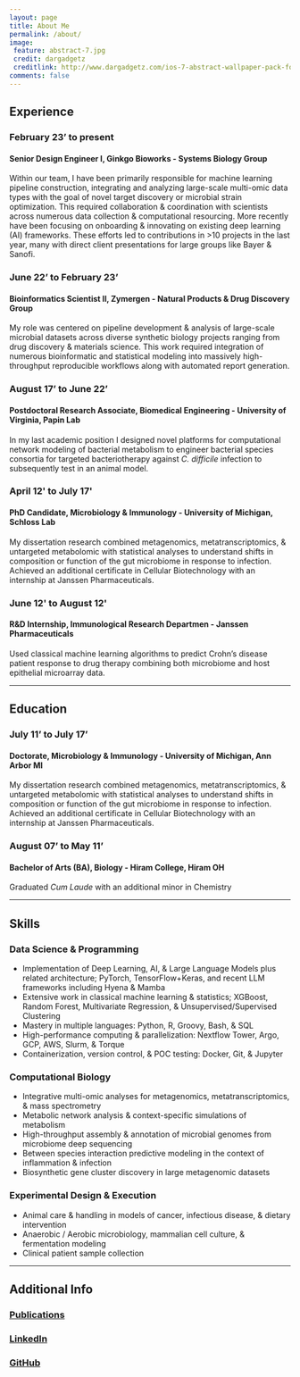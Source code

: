 ```yaml
---
layout: page
title: About Me
permalink: /about/
image:
 feature: abstract-7.jpg
 credit: dargadgetz
 creditlink: http://www.dargadgetz.com/ios-7-abstract-wallpaper-pack-for-iphone-5-and-ipod-touch-retina/
comments: false
---
```


## Experience
### February 23’ to present
#### Senior Design Engineer I, Ginkgo Bioworks  -  Systems Biology Group
Within our team, I have been primarily responsible for machine learning pipeline construction, integrating and analyzing large-scale multi-omic data types with the goal of novel target discovery or microbial strain optimization. This required collaboration & coordination with scientists across numerous data collection & computational resourcing. More recently have been focusing on onboarding & innovating on existing deep learning (AI) frameworks. These efforts led to contributions in >10 projects in the last year, many with direct client presentations for large groups like Bayer & Sanofi.

### June 22’ to February 23’
#### Bioinformatics Scientist II, Zymergen  -   Natural Products & Drug Discovery Group
My role was centered on pipeline development & analysis of large-scale microbial datasets across diverse synthetic biology projects ranging from drug discovery & materials science. This work required integration of numerous bioinformatic and statistical modeling into massively high-throughput reproducible workflows along with automated report generation.

### August 17’ to June 22’
#### Postdoctoral Research Associate, Biomedical Engineering  -  University of Virginia, Papin Lab
In my last academic position I designed novel platforms for computational network modeling of bacterial metabolism to engineer bacterial species consortia for targeted bacteriotherapy against *C. difficile* infection to subsequently test in an animal model.

### April 12' to July 17'
#### PhD Candidate, Microbiology & Immunology - University of Michigan, Schloss Lab
My dissertation research combined metagenomics, metatranscriptomics, & untargeted metabolomic with statistical analyses to understand shifts in composition or function of the gut microbiome in response to infection. Achieved an additional certificate in Cellular Biotechnology with an internship at Janssen Pharmaceuticals.

### June 12' to August 12'
#### R&D Internship, Immunological Research Departmen - Janssen Pharmaceuticals
Used classical machine learning algorithms to predict Crohn’s disease patient response to drug therapy combining both microbiome and host epithelial microarray data.

---

## Education
### July 11’ to July 17’
#### Doctorate, Microbiology & Immunology  -  University of Michigan, Ann Arbor MI
My dissertation research combined metagenomics, metatranscriptomics, & untargeted metabolomic with statistical analyses to understand shifts in composition or function of the gut microbiome in response to infection. Achieved an additional certificate in Cellular Biotechnology with an internship at Janssen Pharmaceuticals.

### August 07’ to May 11’
#### Bachelor of Arts (BA), Biology  -  Hiram College, Hiram OH
Graduated *Cum Laude* with an additional minor in Chemistry

---

## Skills
### Data Science & Programming
- Implementation of Deep Learning, AI, & Large Language Models plus related architecture; PyTorch, TensorFlow+Keras, and recent LLM frameworks including Hyena & Mamba
- Extensive work in classical machine learning & statistics; XGBoost, Random Forest, Multivariate Regression, & Unsupervised/Supervised Clustering
- Mastery in multiple languages: Python, R, Groovy, Bash, & SQL
- High-performance computing & parallelization: Nextflow Tower, Argo, GCP, AWS, Slurm, & Torque
- Containerization, version control, & POC testing: Docker, Git, & Jupyter
 
### Computational Biology
- Integrative multi-omic analyses for metagenomics, metatranscriptomics, & mass spectrometry
- Metabolic network analysis & context-specific simulations of metabolism
- High-throughput assembly & annotation of microbial genomes from microbiome deep sequencing
- Between species interaction predictive modeling in the context of inflammation & infection
- Biosynthetic gene cluster discovery in large metagenomic datasets
 
### Experimental Design & Execution
- Animal care & handling in models of cancer, infectious disease, & dietary intervention
- Anaerobic / Aerobic microbiology, mammalian cell culture, & fermentation modeling
- Clinical patient sample collection

---

## Additional Info
### [Publications](https://scholar.google.com/citations?user=NLIAoMwAAAAJ&hl=en)
### [LinkedIn](www.linkedin.com/in/matthew-jenior-61466662)
### [GitHub](https://github.com/mjenior)
